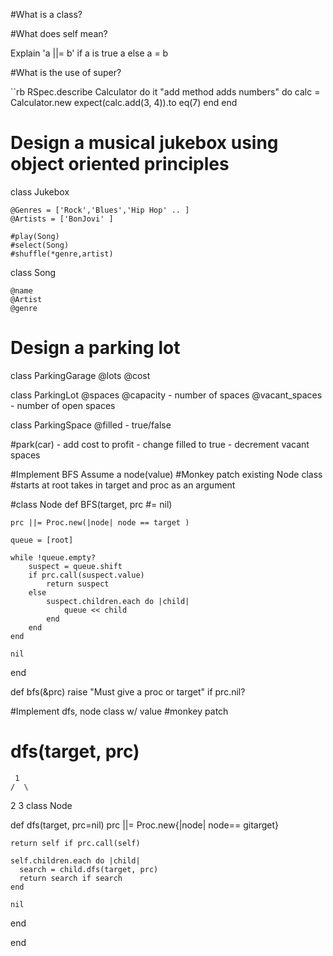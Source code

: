 #What is a class?  
 
#What does self mean?

Explain 'a ||= b'
if a is true
 a
else
 a = b

 #What is the use of super?

 ``rb
RSpec.describe Calculator do
  it "add method adds numbers" do
    calc = Calculator.new
    expect(calc.add(3, 4)).to eq(7)
  end
end

# Design a musical jukebox using object oriented principles

class Jukebox

    @Genres = ['Rock','Blues','Hip Hop' .. ]
    @Artists = ['BonJovi' ]

    #play(Song)
    #select(Song)
    #shuffle(*genre,artist)


class Song

    @name
    @Artist
    @genre

    

# Design a parking lot
class ParkingGarage
  @lots 
  @cost 

class ParkingLot 
  @spaces
  @capacity  - number of spaces
  @vacant_spaces - number of open spaces


class ParkingSpace
  @filled - true/false


  #park(car)   - add cost to profit
              - change filled to true
                - decrement vacant spaces


#Implement BFS  Assume a node(value)
#Monkey patch existing Node class
#starts at root takes in target and proc as an argument

#class Node
def BFS(target, prc #= nil)

    prc ||= Proc.new(|node| node == target )

    queue = [root]

    while !queue.empty?
        suspect = queue.shift
        if prc.call(suspect.value)
            return suspect 
        else
            suspect.children.each do |child|
                queue << child
            end
        end
    end

    nil
end

  def bfs(&prc)
    raise "Must give a proc or target" if prc.nil?

#Implement dfs, node class w/ value
#monkey patch
# dfs(target, prc) 
     1
    /  \
   2    3
class Node

  def dfs(target, prc=nil)
    prc ||= Proc.new{|node| node== gitarget}

    return self if prc.call(self)

    self.children.each do |child|
      search = child.dfs(target, prc)
      return search if search
    end

    nil
  end

end